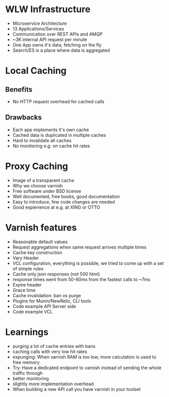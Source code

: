 # WLW Infrastructure
* Microservice Architecture
* 13 Applications/Services
* Communication over REST APIs and AMQP
* ~3K internal API request per minute
* One App owns it's data, fetching on the fly
* Search/ES is a place where data is aggregated

# Local Caching

## Benefits
* No HTTP request overhead for cached calls

## Drawbacks
* Each app implements it's own cache
* Cached data is duplicated in multiple caches
* Hard to invalidate all caches
* No monitoring e.g. on cache hit rates

# Proxy Caching
* Image of a transparent cache
* Why we choose varnish
* Free software under BSD license
* Well documented, free books, good documentation
* Easy to introduce, few code changes are needed
* Good expierience at e.g. at XING or OTTO

# Varnish features
* Reasonable default values
* Request aggregations when same request arrives multiple times
* Cache key construction
* Vary Header
* VCL configuration, everything is possible, we tried to come up with a set of simple rules
* Cache only json responses (not 500 html)
* response times went from 50-60ms from the fastest calls to ~7ms
* Expire header
* Grace time
* Cache invalidation: ban vs purge
* Plugins for Munin/NewRelic, CLI tools
* Code example API Server side
* Code example VCL

# Learnings
* purging a lot of cache entries with bans
* caching calls with very low hit rates
* expunging: When varnish RAM is too low, more calculation is used to free memory
* Try: Have a dedicated endpoint to varnish instead of sending the whole traffic through
 * better monitoring
 * slightly more implementation overhead
* When building a new API call you have varnish in your toolset
